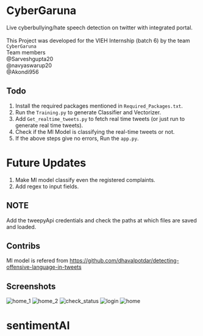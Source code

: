# CyberGaruna
Live cyberbullying/hate speech detection on twitter with integrated portal.
<br/>
<br/>
This Project was developed for the VIEH Internship (batch 6) by the team `CyberGaruna` <br/>
Team members <br/>
@Sarveshgupta20 <br/>
@navyaswarup20 <br/>
@Akondi956

## Todo
1. Install the required packages mentioned in `Required_Packages.txt`.
2. Run the `Training.py` to generate Classifier and Vectorizer.
3. Add `Get_realtime_tweets.py` to fetch real time tweets (or just run to generate real time tweets).
4. Check if the Ml Model is classifying the real-time tweets or not.
5. If the above steps give no errors, Run the `app.py`.

# Future Updates
1. Make Ml model classify even the registered complaints.
2. Add regex to input fields. 

## NOTE 
Add the tweepyApi credentials and check the paths at which files are saved and loaded.


## Contribs
Ml model is refered from https://github.com/dhavalpotdar/detecting-offensive-language-in-tweets

## Screenshots
![home_1](https://user-images.githubusercontent.com/69105858/146495914-a7b7fdff-5fe5-46bb-a5dc-6014b3293003.PNG)
![home_2](https://user-images.githubusercontent.com/69105858/146495956-6d5f88ce-e78a-41ba-8b60-892c8a3a5b74.PNG)
![check_status](https://user-images.githubusercontent.com/69105858/146495974-98d031ce-4ca5-4bdb-8811-cf3e295666cb.PNG)
![login](https://user-images.githubusercontent.com/69105858/146495992-13a891d6-d9ba-4017-987f-97ee084f8bc5.PNG)
![home](https://user-images.githubusercontent.com/69105858/146496000-465bb3db-3303-4490-bd55-28d833828192.PNG)
# sentimentAI
